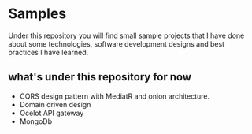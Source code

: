 # Samples
Under this repository you will find small sample projects that I have done about some technologies, software development designs and best practices I have learned.

## what's under this repository for now
* CQRS design pattern with MediatR and onion architecture.
* Domain driven design
* Ocelot API gateway
* MongoDb
